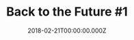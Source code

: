 ---
title: "Back to the Future #1"
date: 2018-02-21T00:00:00.000Z
permalink: /almanac/books/2018-02-21-bttf-1/index.html
link: http://backtothefuture.wikia.com/wiki/Back_to_the_Future:_Untold_Tales_and_Alternate_Timelines_1
series: Back to the Future (IDW)
customImage: custom/1032
---